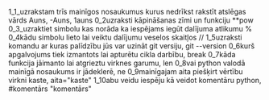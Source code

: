 1_1_uzrakstam trīs mainīgos nosaukumus kurus nedrīkst rakstīt atslēgas vārds Auns, -Auns, 1auns
0_2uzraksti kāpināšanas zīmi un funkciju **pow
0_3_uzraktiet simbolu kas norāda ka iespējams iegūt dalījuma atlikumu %
0_4kādu simbolu lieto lai veiktu dalījumu veselos skaitļos //
1_5uzraksti komandu ar kuras palīdzību jūs var uzināt git versiju, git --version
0_6kurš apgalvojums tiek izmantots lai apturētu cikla darbību, break
0_7kāda funkcija jāimanto lai atgrieztu virknes garumu, len 
0_8vai python valodā mainīgā nosaukums ir jādeklerē, ne
0_9mainīgajam aita piešķirt vērtību virkni kaste, aita="kaste"
1_10abu veidu iespēju kā veidot komentāru python, #komentārs "komentārs"